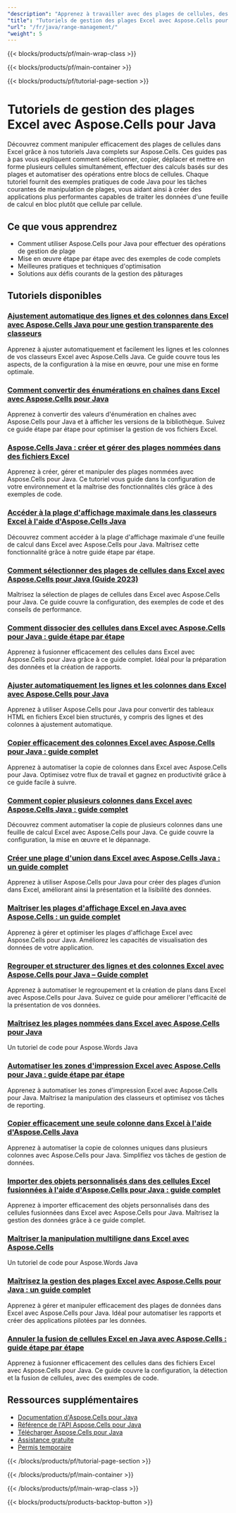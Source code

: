 ```yaml
---
"description": "Apprenez à travailler avec des plages de cellules, des sélections et à effectuer des opérations en masse dans des feuilles de calcul Excel avec ces didacticiels Java Aspose.Cells."
"title": "Tutoriels de gestion des plages Excel avec Aspose.Cells pour Java"
"url": "/fr/java/range-management/"
"weight": 5
---
```


{{< blocks/products/pf/main-wrap-class >}}

{{< blocks/products/pf/main-container >}}

{{< blocks/products/pf/tutorial-page-section >}}


# Tutoriels de gestion des plages Excel avec Aspose.Cells pour Java

Découvrez comment manipuler efficacement des plages de cellules dans Excel grâce à nos tutoriels Java complets sur Aspose.Cells. Ces guides pas à pas vous expliquent comment sélectionner, copier, déplacer et mettre en forme plusieurs cellules simultanément, effectuer des calculs basés sur des plages et automatiser des opérations entre blocs de cellules. Chaque tutoriel fournit des exemples pratiques de code Java pour les tâches courantes de manipulation de plages, vous aidant ainsi à créer des applications plus performantes capables de traiter les données d'une feuille de calcul en bloc plutôt que cellule par cellule.

## Ce que vous apprendrez

- Comment utiliser Aspose.Cells pour Java pour effectuer des opérations de gestion de plage
- Mise en œuvre étape par étape avec des exemples de code complets
- Meilleures pratiques et techniques d'optimisation
- Solutions aux défis courants de la gestion des pâturages


## Tutoriels disponibles

### [Ajustement automatique des lignes et des colonnes dans Excel avec Aspose.Cells Java pour une gestion transparente des classeurs](./aspose-cells-java-auto-fit-rows-columns/)
Apprenez à ajuster automatiquement et facilement les lignes et les colonnes de vos classeurs Excel avec Aspose.Cells Java. Ce guide couvre tous les aspects, de la configuration à la mise en œuvre, pour une mise en forme optimale.

### [Comment convertir des énumérations en chaînes dans Excel avec Aspose.Cells pour Java](./aspose-cells-java-convert-enums-to-strings/)
Apprenez à convertir des valeurs d'énumération en chaînes avec Aspose.Cells pour Java et à afficher les versions de la bibliothèque. Suivez ce guide étape par étape pour optimiser la gestion de vos fichiers Excel.

### [Aspose.Cells Java : créer et gérer des plages nommées dans des fichiers Excel](./aspose-cells-java-manage-named-ranges/)
Apprenez à créer, gérer et manipuler des plages nommées avec Aspose.Cells pour Java. Ce tutoriel vous guide dans la configuration de votre environnement et la maîtrise des fonctionnalités clés grâce à des exemples de code.

### [Accéder à la plage d'affichage maximale dans les classeurs Excel à l'aide d'Aspose.Cells Java](./aspose-cells-java-max-display-range/)
Découvrez comment accéder à la plage d'affichage maximale d'une feuille de calcul dans Excel avec Aspose.Cells pour Java. Maîtrisez cette fonctionnalité grâce à notre guide étape par étape.

### [Comment sélectionner des plages de cellules dans Excel avec Aspose.Cells pour Java (Guide 2023)](./aspose-cells-java-select-cell-ranges-excel/)
Maîtrisez la sélection de plages de cellules dans Excel avec Aspose.Cells pour Java. Ce guide couvre la configuration, des exemples de code et des conseils de performance.

### [Comment dissocier des cellules dans Excel avec Aspose.Cells pour Java : guide étape par étape](./aspose-cells-java-unmerging-excel-cells-guide/)
Apprenez à fusionner efficacement des cellules dans Excel avec Aspose.Cells pour Java grâce à ce guide complet. Idéal pour la préparation des données et la création de rapports.

### [Ajuster automatiquement les lignes et les colonnes dans Excel avec Aspose.Cells pour Java](./auto-fit-excel-aspose-cells-java/)
Apprenez à utiliser Aspose.Cells pour Java pour convertir des tableaux HTML en fichiers Excel bien structurés, y compris des lignes et des colonnes à ajustement automatique.

### [Copier efficacement des colonnes Excel avec Aspose.Cells pour Java : guide complet](./copy-excel-columns-aspose-cells-java/)
Apprenez à automatiser la copie de colonnes dans Excel avec Aspose.Cells pour Java. Optimisez votre flux de travail et gagnez en productivité grâce à ce guide facile à suivre.

### [Comment copier plusieurs colonnes dans Excel avec Aspose.Cells Java : guide complet](./copy-multiple-columns-excel-aspose-cells-java/)
Découvrez comment automatiser la copie de plusieurs colonnes dans une feuille de calcul Excel avec Aspose.Cells pour Java. Ce guide couvre la configuration, la mise en œuvre et le dépannage.

### [Créer une plage d'union dans Excel avec Aspose.Cells Java : un guide complet](./create-union-range-excel-aspose-cells-java/)
Apprenez à utiliser Aspose.Cells pour Java pour créer des plages d’union dans Excel, améliorant ainsi la présentation et la lisibilité des données.

### [Maîtriser les plages d'affichage Excel en Java avec Aspose.Cells : un guide complet](./excel-display-ranges-aspose-cells-java/)
Apprenez à gérer et optimiser les plages d'affichage Excel avec Aspose.Cells pour Java. Améliorez les capacités de visualisation des données de votre application.

### [Regrouper et structurer des lignes et des colonnes Excel avec Aspose.Cells pour Java – Guide complet](./excel-group-rows-columns-aspose-cells-java/)
Apprenez à automatiser le regroupement et la création de plans dans Excel avec Aspose.Cells pour Java. Suivez ce guide pour améliorer l'efficacité de la présentation de vos données.

### [Maîtrisez les plages nommées dans Excel avec Aspose.Cells pour Java](./excel-named-ranges-aspose-cells-java/)
Un tutoriel de code pour Aspose.Words Java

### [Automatiser les zones d'impression Excel avec Aspose.Cells pour Java : guide étape par étape](./excel-print-areas-automation-aspose-cells-java-guide/)
Apprenez à automatiser les zones d'impression Excel avec Aspose.Cells pour Java. Maîtrisez la manipulation des classeurs et optimisez vos tâches de reporting.

### [Copier efficacement une seule colonne dans Excel à l'aide d'Aspose.Cells Java](./excel-single-column-copying-aspose-cells-java/)
Apprenez à automatiser la copie de colonnes uniques dans plusieurs colonnes avec Aspose.Cells pour Java. Simplifiez vos tâches de gestion de données.

### [Importer des objets personnalisés dans des cellules Excel fusionnées à l'aide d'Aspose.Cells pour Java : guide complet](./import-custom-objects-merged-cells-java-aspose-cells/)
Apprenez à importer efficacement des objets personnalisés dans des cellules fusionnées dans Excel avec Aspose.Cells pour Java. Maîtrisez la gestion des données grâce à ce guide complet.

### [Maîtriser la manipulation multiligne dans Excel avec Aspose.Cells](./master-multi-row-manipulation-excel-aspose-cells-java/)
Un tutoriel de code pour Aspose.Words Java

### [Maîtrisez la gestion des plages Excel avec Aspose.Cells pour Java : un guide complet](./mastering-excel-range-management-aspose-cells-java/)
Apprenez à gérer et manipuler efficacement des plages de données dans Excel avec Aspose.Cells pour Java. Idéal pour automatiser les rapports et créer des applications pilotées par les données.

### [Annuler la fusion de cellules Excel en Java avec Aspose.Cells : guide étape par étape](./unmerge-excel-cells-aspose-cells-java-guide/)
Apprenez à fusionner efficacement des cellules dans des fichiers Excel avec Aspose.Cells pour Java. Ce guide couvre la configuration, la détection et la fusion de cellules, avec des exemples de code.



## Ressources supplémentaires

- [Documentation d'Aspose.Cells pour Java](https://docs.aspose.com/cells/java/)
- [Référence de l'API Aspose.Cells pour Java](https://reference.aspose.com/cells/java/)
- [Télécharger Aspose.Cells pour Java](https://releases.aspose.com/cells/java/)
- [Assistance gratuite](https://forum.aspose.com/)
- [Permis temporaire](https://purchase.aspose.com/temporary-license/)


{{< /blocks/products/pf/tutorial-page-section >}}

{{< /blocks/products/pf/main-container >}}

{{< /blocks/products/pf/main-wrap-class >}}

{{< blocks/products/products-backtop-button >}}